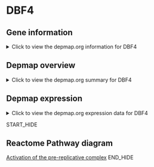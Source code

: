 <h1>DBF4</h1>

<h2>Gene information</h2>
<details>
  <summary>Click to view the depmap.org information for DBF4</summary>
  <iframe src="https://depmap.org/portal/gene/DBF4?tab=about" style="border:none;width:100%;height:800px"></iframe>
</details>

<h2>Depmap overview</h2>
<details>
  <summary>Click to view the depmap.org summary for DBF4</summary>
  <iframe src="https://depmap.org/portal/gene/DBF4?tab=overview" style="border:none;width:100%;height:800px"></iframe>
</details>

<h2>Depmap expression</h2>
<details>
  <summary>Click to view the depmap.org expression data for DBF4</summary>
  <iframe src="https://depmap.org/portal/gene/DBF4?tab=characterization" style="border:none;width:100%;height:800px"></iframe>
</details>


START_HIDE
<h2>Reactome Pathway diagram</h2>
<a href="https://reactome.org/PathwayBrowser/#/R-HSA-68962">Activation of the pre-replicative complex</a>
END_HIDE


